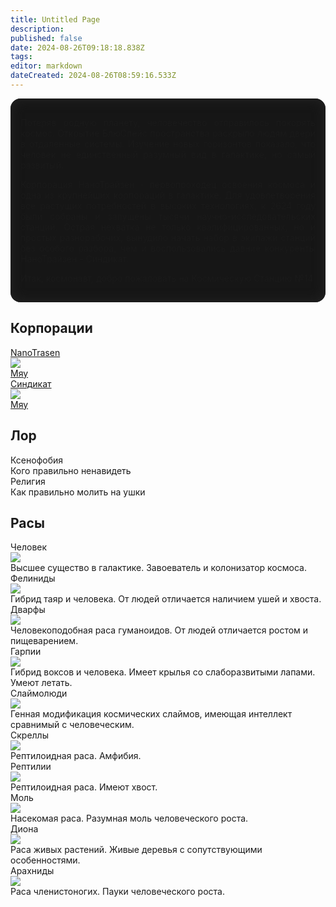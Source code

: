 ```yaml
---
title: Untitled Page
description: 
published: false
date: 2024-08-26T09:18:18.838Z
tags: 
editor: markdown
dateCreated: 2024-08-26T08:59:16.533Z
---
```


<div style="text-align: justify; background-color: rgb(22, 22, 22); padding: 16px; border-radius: 16px; box-shadow: rgb(32, 32, 32) 0px 0px 16px 4px inset;">
  <p style="padding-top: 0px !important;">Потеряв родную планету, человечество отправилось покорять космос. Открытие БлюСпейс пространства раскрыло людям двери в отдаленные системы. Изучение новых горизонтов показало, что человек не единственный разумный вид в галактике, но самый развитый.</p> <p>Корпорация НаноТрайзен - первопроходец освоения космоса и одна из крупнейших корпораций в галактике. Для удовлетворения все растущих потребностей в высоких технологиях, к 2624 году были собраны и запущены тысячи научно-исследовательских станций. Острая нехватка не только квалифицированных, но и простых разнорабочих, вынудило начать набор в экипажи станций без особого разбора, чем и воспользовались давние конкуренты НаноТрайзен - Синдикат.</p> <p>Итак, космонавт, добро пожаловать на Космическую Станцию №14</p>
</div>
<h2 id="корпорации" class="toc-header">Корпорации</h2>

<div class="lore-container">
  <a href="/lore/nanotrasen" class="lore-corp-passport is-internal-link is-invalid-page">
    <div>NanoTrasen</div>
    <div class="img-container">
      <div><img src="/lore/ntlogo.png"></div>
      <div class="text">Мяу</div>
    </div>
  </a>
  <a href="/lore/sindycate" class="lore-corp-passport is-internal-link is-invalid-page">
    <div>Синдикат</div>
    <div class="img-container"><div>
      <img src="/lore/slogo.png"></div>
      <div class="text">Мяу</div>
    </div>
  </a>
</div>
<h2 id="лор" class="toc-header"> Лор</h2>
<div class="lore-container">
  <a class="lore-text-passport">
    <div>Ксенофобия</div>
    <div>Кого правильно ненавидеть</div>
  </a>
  <a class="lore-text-passport">
    <div>Религия</div>
    <div>Как правильно молить на ушки</div>
  </a>
</div>
<h2 id="расы" class="toc-header"> Расы</h2>
<div class="lore-container">
  <div onclick="location.href='/lore/human'" href="/lore/human" class="lore-img-passport">
    <div>Человек</div>
    <div class="img-container">
      <div>
        <img src="/lore/people.png">
      </div>
      <div>Высшее существо в галактике. Завоеватель и колонизатор космоса.</div>
    </div>
  </div>
  <div onclick="location.href = '/lore/felinid'" href="/lore/felinid" class="lore-img-passport">
    <div>Фелиниды</div>
    <div class="img-container">
      <div>
        <img src="/lore/felinid.png">
      </div>
      <div>Гибрид таяр и человека. От людей отличается наличием ушей и хвоста.</div>
    </div>
  </div>
  <div onclick="location.href = '/lore/dwarf'" class="lore-img-passport">
    <div>Дварфы</div>
    <div class="img-container">
      <div>
        <img src="/lore/dwarf.png">
      </div>
      <div>Человекоподобная раса гуманоидов. От людей отличается ростом и пищеварением.</div>
    </div>
  </div>
  <div onclick="location.href = '/lore/harpie'" class="lore-img-passport">
    <div>Гарпии</div>
    <div class="img-container">
      <div>
      <img src="/lore/garpie.png">
      </div>
      <div>Гибрид воксов и человека. Имеет крылья со слаборазвитыми лапами. Умеют летать.</div>
    </div>
  </div>
  <div onclick="location.href = '/lore/slimeperson'" class="lore-img-passport">
    <div>Слаймолюди</div>
    <div class="img-container">
      <div>
        <img src="/lore/slime.png">
      </div>
      <div>Генная модификация космических слаймов, имеющая интеллект сравнимый с человеческим.</div>
    </div>
  </div>
  <div onclick="location.href = '/lore/screll'" class="lore-img-passport">
    <div>Скреллы</div>
    <div class="img-container">
      <div>
        <img src="/lore/screll.png">
      </div>
      <div>Рептилоидная раса. Амфибия.</div>
    </div>
  </div>
  <div onclick="location.href = '/lore/reptiles'" class="lore-img-passport">
    <div>Рептилии</div>
    <div class="img-container">
      <div>
        <img src="/lore/reptilians.png" style="margin-right: 56px;">
      </div>
      <div>Рептилоидная раса. Имеют хвост.</div>
    </div>
  </div>
  <div onclick="location.href = '/lore/moth'" onauxclick="location.href = '/lore/moth'" class="lore-img-passport">
    <div>Моль</div>
    <div class="img-container">
      <div>
        <img src="/lore/moth.png">
      </div>
      <div>Насекомая раса. Разумная моль человеческого роста.</div>
    </div>
  </div>
  <div onclick="location.href = '/lore/dion'" class="lore-img-passport">
    <div>Диона</div>
    <div class="img-container">
      <div>
        <img src="/lore/diona.png">
      </div>
      <div>Раса живых растений. Живые деревья с сопутствующими особенностями.</div>
    </div>
  </div>
  <div onclick="location.href = '/lore/arachnid'" class="lore-img-passport">
    <div>Арахниды</div>
    <div class="img-container">
      <div>
        <img src="/lore/arachnid_white.png">
      </div>
      <div>Раса членистоногих. Пауки человеческого роста.</div>
    </div>
  </div>
</div>
 
